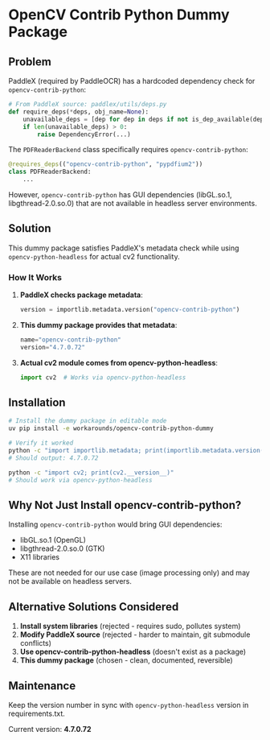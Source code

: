 # OpenCV Contrib Python Dummy Package

## Problem

PaddleX (required by PaddleOCR) has a hardcoded dependency check for `opencv-contrib-python`:

```python
# From PaddleX source: paddlex/utils/deps.py
def require_deps(*deps, obj_name=None):
    unavailable_deps = [dep for dep in deps if not is_dep_available(dep)]
    if len(unavailable_deps) > 0:
        raise DependencyError(...)
```

The `PDFReaderBackend` class specifically requires `opencv-contrib-python`:
```python
@requires_deps(("opencv-contrib-python", "pypdfium2"))
class PDFReaderBackend:
    ...
```

However, `opencv-contrib-python` has GUI dependencies (libGL.so.1, libgthread-2.0.so.0) that are not available in headless server environments.

## Solution

This dummy package satisfies PaddleX's metadata check while using `opencv-python-headless` for actual cv2 functionality.

### How It Works

1. **PaddleX checks package metadata**:
   ```python
   version = importlib.metadata.version("opencv-contrib-python")
   ```

2. **This dummy package provides that metadata**:
   ```python
   name="opencv-contrib-python"
   version="4.7.0.72"
   ```

3. **Actual cv2 module comes from opencv-python-headless**:
   ```python
   import cv2  # Works via opencv-python-headless
   ```

## Installation

```bash
# Install the dummy package in editable mode
uv pip install -e workarounds/opencv-contrib-python-dummy

# Verify it worked
python -c "import importlib.metadata; print(importlib.metadata.version('opencv-contrib-python'))"
# Should output: 4.7.0.72

python -c "import cv2; print(cv2.__version__)"
# Should work via opencv-python-headless
```

## Why Not Just Install opencv-contrib-python?

Installing `opencv-contrib-python` would bring GUI dependencies:
- libGL.so.1 (OpenGL)
- libgthread-2.0.so.0 (GTK)
- X11 libraries

These are not needed for our use case (image processing only) and may not be available on headless servers.

## Alternative Solutions Considered

1. **Install system libraries** (rejected - requires sudo, pollutes system)
2. **Modify PaddleX source** (rejected - harder to maintain, git submodule conflicts)
3. **Use opencv-contrib-python-headless** (doesn't exist as a package)
4. **This dummy package** (chosen - clean, documented, reversible)

## Maintenance

Keep the version number in sync with `opencv-python-headless` version in requirements.txt.

Current version: **4.7.0.72**
